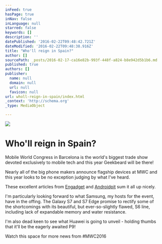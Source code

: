 ```yaml
---
inFeed: true
hasPage: true
inNav: false
inLanguage: null
starred: false
keywords: []
description: ''
datePublished: '2016-02-22T09:48:42.721Z'
dateModified: '2016-02-22T09:48:38.916Z'
title: "Who'll reign in Spain?"
author: []
sourcePath: _posts/2016-02-17-ca16e82b-993f-448f-a824-b8e942d5b1b6.md
published: true
authors: []
publisher:
  name: null
  domain: null
  url: null
  favicon: null
url: wholl-reign-in-spain/index.html
_context: 'http://schema.org'
_type: MediaObject

---
```

![](https://the-grid-user-content.s3-us-west-2.amazonaws.com/0d39f31a-5beb-4509-b62c-e6f03ce97dc1.jpg)

# Who'll reign in Spain?

Mobile World Congress in Barcelona is the world's biggest trade show devoted exclusively to mobile tech and this year Geekbeard will be there!

Nearly all of the big phone makers announce flagship devices at MWC and this year looks to be no exception judging by what I've heard.

These excellent articles from  [Engadget][0] and [Androidpit][1] sum it all up nicely.

I'm particularly looking forward to what Samsung, my hosts for the event, have in the offing. The Galaxy S7 and S7 Edge promise to rectify some of the shortcomings with its beautiful, but ever-so-slightly flawed, S6 line, including lack of expandable memory and water resistance.

I'm also dead keen to see what Huawei is going to unveil - holding thumbs that it'll be the eagerly awaited P9!

Watch this space for more news from \#MWC2016

[0]: http://www.engadget.com/2016/02/19/mwc-2016-preview/
[1]: https://www.androidpit.com/mwc-launches-news-highlights